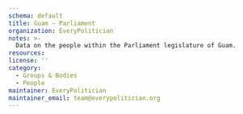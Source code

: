 ```yaml
---
schema: default
title: Guam — Parliament
organization: EveryPolitician
notes: >-
  Data on the people within the Parliament legislature of Guam.
resources:
license: ''
category:
  - Groups & Bodies
  - People
maintainer: EveryPolitician
maintainer_email: team@everypolitician.org
---
```

